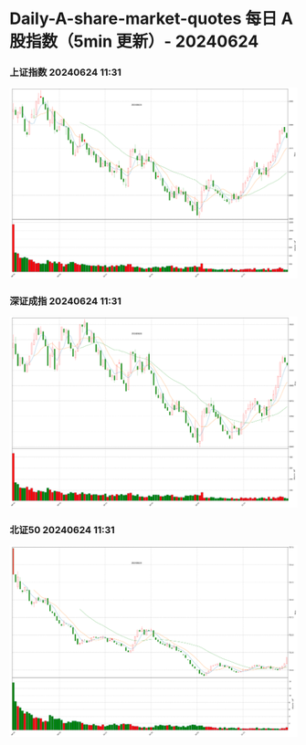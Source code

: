
# Daily-A-share-market-quotes 每日 A 股指数（5min 更新）- 20240624

### 上证指数 20240624 11:31
![](./fig/2024/6/20240624-sh000001.png)

### 深证成指 20240624 11:31
![](./fig/2024/6/20240624-sz399001.png)

### 北证50 20240624 11:31
![](./fig/2024/6/20240624-bj899050.png)
